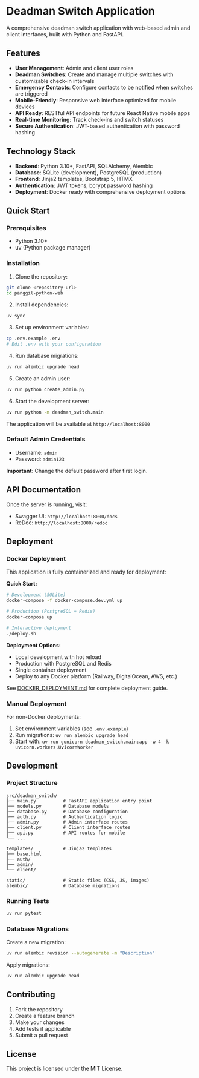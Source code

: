 # Deadman Switch Application

A comprehensive deadman switch application with web-based admin and client interfaces, built with Python and FastAPI.

## Features

- **User Management**: Admin and client user roles
- **Deadman Switches**: Create and manage multiple switches with customizable check-in intervals
- **Emergency Contacts**: Configure contacts to be notified when switches are triggered
- **Mobile-Friendly**: Responsive web interface optimized for mobile devices
- **API Ready**: RESTful API endpoints for future React Native mobile apps
- **Real-time Monitoring**: Track check-ins and switch statuses
- **Secure Authentication**: JWT-based authentication with password hashing

## Technology Stack

- **Backend**: Python 3.10+, FastAPI, SQLAlchemy, Alembic
- **Database**: SQLite (development), PostgreSQL (production)
- **Frontend**: Jinja2 templates, Bootstrap 5, HTMX
- **Authentication**: JWT tokens, bcrypt password hashing
- **Deployment**: Docker ready with comprehensive deployment options

## Quick Start

### Prerequisites

- Python 3.10+
- uv (Python package manager)

### Installation

1. Clone the repository:
```bash
git clone <repository-url>
cd panggil-python-web
```

2. Install dependencies:
```bash
uv sync
```

3. Set up environment variables:
```bash
cp .env.example .env
# Edit .env with your configuration
```

4. Run database migrations:
```bash
uv run alembic upgrade head
```

5. Create an admin user:
```bash
uv run python create_admin.py
```

6. Start the development server:
```bash
uv run python -m deadman_switch.main
```

The application will be available at `http://localhost:8000`

### Default Admin Credentials

- Username: `admin`
- Password: `admin123`

**Important**: Change the default password after first login.

## API Documentation

Once the server is running, visit:
- Swagger UI: `http://localhost:8000/docs`
- ReDoc: `http://localhost:8000/redoc`

## Deployment

### Docker Deployment

This application is fully containerized and ready for deployment:

**Quick Start:**
```bash
# Development (SQLite)
docker-compose -f docker-compose.dev.yml up

# Production (PostgreSQL + Redis)
docker-compose up

# Interactive deployment
./deploy.sh
```

**Deployment Options:**
- Local development with hot reload
- Production with PostgreSQL and Redis
- Single container deployment
- Deploy to any Docker platform (Railway, DigitalOcean, AWS, etc.)

See [DOCKER_DEPLOYMENT.md](DOCKER_DEPLOYMENT.md) for complete deployment guide.

### Manual Deployment

For non-Docker deployments:

1. Set environment variables (see `.env.example`)
2. Run migrations: `uv run alembic upgrade head`
3. Start with: `uv run gunicorn deadman_switch.main:app -w 4 -k uvicorn.workers.UvicornWorker`

## Development

### Project Structure

```
src/deadman_switch/
├── main.py          # FastAPI application entry point
├── models.py        # Database models
├── database.py      # Database configuration
├── auth.py          # Authentication logic
├── admin.py         # Admin interface routes
├── client.py        # Client interface routes
├── api.py           # API routes for mobile
└── ...

templates/           # Jinja2 templates
├── base.html
├── auth/
├── admin/
└── client/

static/              # Static files (CSS, JS, images)
alembic/             # Database migrations
```

### Running Tests

```bash
uv run pytest
```

### Database Migrations

Create a new migration:
```bash
uv run alembic revision --autogenerate -m "Description"
```

Apply migrations:
```bash
uv run alembic upgrade head
```

## Contributing

1. Fork the repository
2. Create a feature branch
3. Make your changes
4. Add tests if applicable
5. Submit a pull request

## License

This project is licensed under the MIT License.